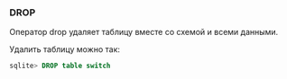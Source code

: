 ### DROP

Оператор drop удаляет таблицу вместе со схемой и всеми данными.

Удалить таблицу можно так:
```sql
sqlite> DROP table switch
```
